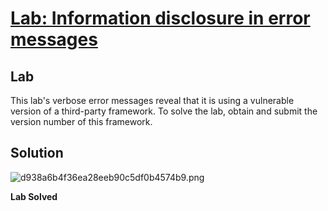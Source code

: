 # [Lab: Information disclosure in error messages](https://portswigger.net/web-security/information-disclosure/exploiting/lab-infoleak-in-error-messages)

## Lab

This lab's verbose error messages reveal that it is using a vulnerable version of a third-party framework. To solve the lab, obtain and submit the version number of this framework.

## Solution

![d938a6b4f36ea28eeb90c5df0b4574b9.png](../../../../../../_resources/d938a6b4f36ea28eeb90c5df0b4574b9.png)

**Lab Solved**
